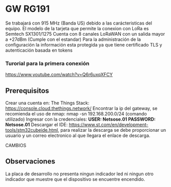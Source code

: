# GW RG191
Se trabajará con 915 MHz (Banda US) debido a las carácteristicas del equipo. 
El modelo de la tarjeta  que permite la conexion con LoRa es Semtech SX1301/1275 
Cuenta con 8 canales LoRaWAN con un salida mayor a +27dBm (Cumple con el estandar)
Para la administración de la configuración la información esta protegida ya que tiene certificado TLS y autenticación basada en tokens 
### Turorial para la primera conexión
https://www.youtube.com/watch?v=Q6r6uxqXFCY

## Prerequisitos
Crear una cuenta en: The Things Stack: https://console.cloud.thethings.network/
Encontrar la ip del gateway, se recomienda el uso de nmap: nmap -sn 192.168.200.0/24 (comando utilizado)
Ingresar con la credenciales: **USER: Netsose.01 PASSWORD: Netsose.01**
Descargar el IDE: https://www.st.com/en/development-tools/stm32cubeide.html, para realizar la descarga se debe proporcionar un usuario y un correo electronico al que llegara el enlace de descarga.

CAMBIOS










## Observaciones
La placa de desarrollo no presenta ningun indicador led ni ningun otro indicador que muestre que el dispositivo se encuentre encendido.
